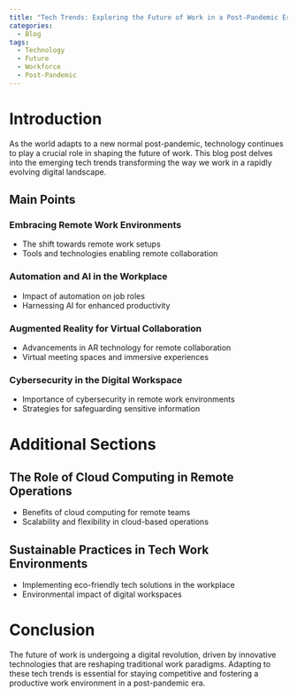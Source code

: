 ```yaml
---
title: "Tech Trends: Exploring the Future of Work in a Post-Pandemic Era"
categories:
  - Blog
tags:
  - Technology
  - Future
  - Workforce
  - Post-Pandemic
---
```


# Introduction
As the world adapts to a new normal post-pandemic, technology continues to play a crucial role in shaping the future of work. This blog post delves into the emerging tech trends transforming the way we work in a rapidly evolving digital landscape.

## Main Points

### Embracing Remote Work Environments
- The shift towards remote work setups
- Tools and technologies enabling remote collaboration

### Automation and AI in the Workplace
- Impact of automation on job roles
- Harnessing AI for enhanced productivity

### Augmented Reality for Virtual Collaboration
- Advancements in AR technology for remote collaboration
- Virtual meeting spaces and immersive experiences

### Cybersecurity in the Digital Workspace
- Importance of cybersecurity in remote work environments
- Strategies for safeguarding sensitive information

# Additional Sections

## The Role of Cloud Computing in Remote Operations
- Benefits of cloud computing for remote teams
- Scalability and flexibility in cloud-based operations

## Sustainable Practices in Tech Work Environments
- Implementing eco-friendly tech solutions in the workplace
- Environmental impact of digital workspaces

# Conclusion
The future of work is undergoing a digital revolution, driven by innovative technologies that are reshaping traditional work paradigms. Adapting to these tech trends is essential for staying competitive and fostering a productive work environment in a post-pandemic era.